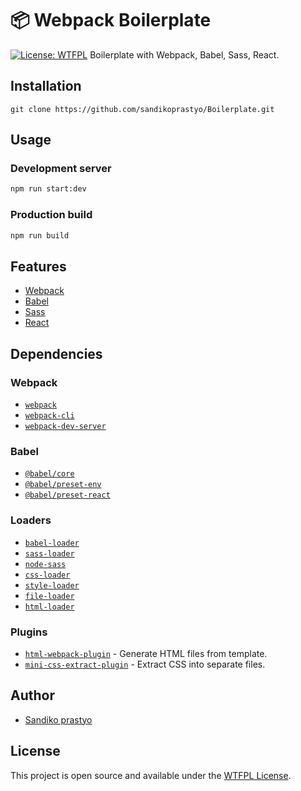 # 📦 Webpack Boilerplate

[![License: WTFPL](https://img.shields.io/badge/License-MIT-blue.svg)](http://www.wtfpl.net/)
Boilerplate with Webpack, Babel, Sass, React.

## Installation

```
git clone https://github.com/sandikoprastyo/Boilerplate.git
```

## Usage

### Development server

```bash
npm run start:dev
```

### Production build

```bash
npm run build
```

## Features

- [Webpack](https://webpack.js.org/)
- [Babel](https://babeljs.io/)
- [Sass](https://sass-lang.com/)
- [React](https://reactjs.org/)

## Dependencies

### Webpack
- [`webpack`](https://github.com/webpack/webpack)
- [`webpack-cli`](https://github.com/webpack/webpack-cli)
- [`webpack-dev-server`](https://github.com/webpack/webpack-dev-server)

### Babel
- [`@babel/core`](https://www.npmjs.com/package/@babel/core)
- [`@babel/preset-env`](https://babeljs.io/docs/en/babel-preset-env)
- [`@babel/preset-react`](https://github.com/babel/babel-eslint)

### Loaders
- [`babel-loader`](https://webpack.js.org/loaders/babel-loader/) 
- [`sass-loader`](https://webpack.js.org/loaders/sass-loader/) 
- [`node-sass`](https://github.com/sass/node-sass)
- [`css-loader`](https://webpack.js.org/loaders/css-loader/) 
- [`style-loader`](https://webpack.js.org/loaders/style-loader/) 
- [`file-loader`](https://webpack.js.org/loaders/file-loader/)
- [`html-loader`](https://webpack.js.org/loaders/html-loader/)

### Plugins
- [`html-webpack-plugin`](https://github.com/jantimon/html-webpack-plugin) - Generate HTML files from template.
- [`mini-css-extract-plugin`](https://github.com/webpack-contrib/mini-css-extract-plugin) - Extract CSS into separate files.


## Author
- [Sandiko prastyo](https://sandikoprastyo.herokuapp.com)

## License
This project is open source and available under the [WTFPL License](LICENSE).
